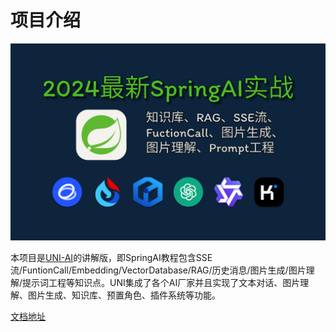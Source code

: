 

# 项目介绍

![项目内容](./front-end/src/assets/cover.png)

本项目是[UNI-AI](https://www.jarcheng.top/blog/project/uni-ai/intro.html)的讲解版，即SpringAI教程包含SSE流/FuntionCall/Embedding/VectorDatabase/RAG/历史消息/图片生成/图片理解/提示词工程等知识点。UNI集成了各个AI厂家并且实现了文本对话、图片理解、图片生成、知识库、预置角色、插件系统等功能。

[文档地址](https://www.jarcheng.top/blog/project/spring-ai/intro.html)
